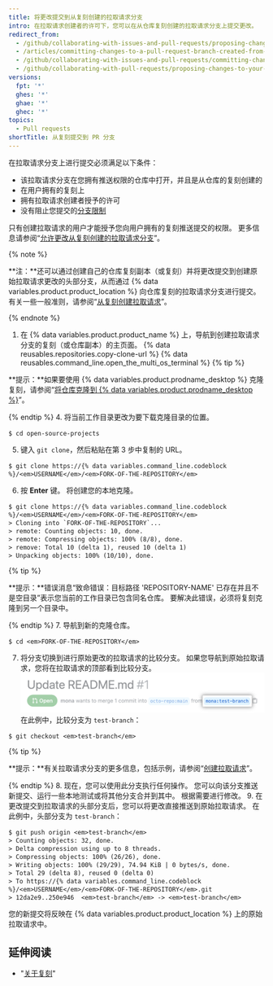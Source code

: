 ```yaml
---
title: 将更改提交到从复刻创建的拉取请求分支
intro: 在拉取请求创建者的许可下，您可以在从仓库复刻创建的拉取请求分支上提交更改。
redirect_from:
  - /github/collaborating-with-issues-and-pull-requests/proposing-changes-to-your-work-with-pull-requests/committing-changes-to-a-pull-request-branch-created-from-a-fork
  - /articles/committing-changes-to-a-pull-request-branch-created-from-a-fork
  - /github/collaborating-with-issues-and-pull-requests/committing-changes-to-a-pull-request-branch-created-from-a-fork
  - /github/collaborating-with-pull-requests/proposing-changes-to-your-work-with-pull-requests/committing-changes-to-a-pull-request-branch-created-from-a-fork
versions:
  fpt: '*'
  ghes: '*'
  ghae: '*'
  ghec: '*'
topics:
  - Pull requests
shortTitle: 从复刻提交到 PR 分支
---
```


在拉取请求分支上进行提交必须满足以下条件：
- 该拉取请求分支在您拥有推送权限的仓库中打开，并且是从仓库的复刻创建的
- 在用户拥有的复刻上
- 拥有拉取请求创建者授予的许可
- 没有阻止您提交的[分支限制](/github/administering-a-repository/about-protected-branches#restrict-who-can-push-to-matching-branches)

只有创建拉取请求的用户才能授予您向用户拥有的复刻推送提交的权限。 更多信息请参阅“[允许更改从复刻创建的拉取请求分支](/pull-requests/collaborating-with-pull-requests/working-with-forks/allowing-changes-to-a-pull-request-branch-created-from-a-fork)”。

{% note %}

**注：**还可以通过创建自己的仓库复刻副本（或复刻）并将更改提交到创建原始拉取请求更改的头部分支，从而通过 {% data variables.product.product_location %} 向仓库复刻的拉取请求分支进行提交。 有关一些一般准则，请参阅“[从复刻创建拉取请求](/pull-requests/collaborating-with-pull-requests/proposing-changes-to-your-work-with-pull-requests/creating-a-pull-request-from-a-fork)”。

{% endnote %}

1. 在 {% data variables.product.product_name %} 上，导航到创建拉取请求分支的复刻（或仓库副本）的主页面。
{% data reusables.repositories.copy-clone-url %}
{% data reusables.command_line.open_the_multi_os_terminal %}
 {% tip %}

 **提示：**如果要使用 {% data variables.product.prodname_desktop %} 克隆复刻，请参阅“[将仓库克隆到 {% data variables.product.prodname_desktop %}](/articles/cloning-a-repository/#cloning-a-repository-to-github-desktop)”。

 {% endtip %}
4. 将当前工作目录更改为要下载克隆目录的位置。
  ```shell
  $ cd open-source-projects
  ```
5. 键入 `git clone`，然后粘贴在第 3 步中复制的 URL。
  ```shell
  $ git clone https://{% data variables.command_line.codeblock %}/<em>USERNAME</em>/<em>FORK-OF-THE-REPOSITORY</em>
  ```
6. 按 **Enter** 键。 将创建您的本地克隆。
  ```shell
  $ git clone https://{% data variables.command_line.codeblock %}/<em>USERNAME</em>/<em>FORK-OF-THE-REPOSITORY</em>
  > Cloning into `FORK-OF-THE-REPOSITORY`...
  > remote: Counting objects: 10, done.
  > remote: Compressing objects: 100% (8/8), done.
  > remove: Total 10 (delta 1), reused 10 (delta 1)
  > Unpacking objects: 100% (10/10), done.
  ```
 {% tip %}

 **提示：**错误消息“致命错误：目标路径 'REPOSITORY-NAME' 已存在并且不是空目录”表示您当前的工作目录已包含同名仓库。 要解决此错误，必须将复刻克隆到另一个目录中。

 {% endtip %}
7. 导航到新的克隆仓库。
  ```shell
  $ cd <em>FORK-OF-THE-REPOSITORY</em>
  ```
7. 将分支切换到进行原始更改的拉取请求的比较分支。 如果您导航到原始拉取请求，您将在拉取请求的顶部看到比较分支。 ![比较分支示例](/assets/images/help/pull_requests/compare-branch-example.png) 在此例中，比较分支为 `test-branch`：
  ```shell
  $ git checkout <em>test-branch</em>
  ```

 {% tip %}

 **提示：**有关拉取请求分支的更多信息，包括示例，请参阅“[创建拉取请求](/articles/creating-a-pull-request#changing-the-branch-range-and-destination-repository)”。

 {% endtip %}
8. 现在，您可以使用此分支执行任何操作。 您可以向该分支推送新提交、运行一些本地测试或将其他分支合并到其中。 根据需要进行修改。
9. 在更改提交到拉取请求的头部分支后，您可以将更改直接推送到原始拉取请求。 在此例中，头部分支为 `test-branch`：
  ```shell
  $ git push origin <em>test-branch</em>
  > Counting objects: 32, done.
  > Delta compression using up to 8 threads.
  > Compressing objects: 100% (26/26), done.
  > Writing objects: 100% (29/29), 74.94 KiB | 0 bytes/s, done.
  > Total 29 (delta 8), reused 0 (delta 0)
  > To https://{% data variables.command_line.codeblock %}/<em>USERNAME</em>/<em>FORK-OF-THE-REPOSITORY</em>.git
  > 12da2e9..250e946  <em>test-branch</em> -> <em>test-branch</em>
  ```

您的新提交将反映在 {% data variables.product.product_location %} 上的原始拉取请求中。

## 延伸阅读

- "[关于复刻](/pull-requests/collaborating-with-pull-requests/working-with-forks/about-forks)"
